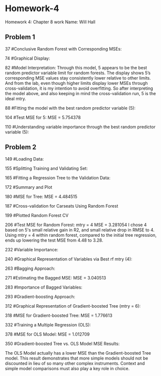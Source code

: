 # Homework-4
Homework 4: Chapter 8 work
Name: Will Hall

 
## Problem 1 

37 #Conclusive Random Forest with Corresponding MSEs:

74 #Graphical Display:

82 #Model Interpretation:
Through this model, 5 appears to be the best random predictor variable limit for random forests. The display shows 5’s corresponding MSE values stay consistently lower relative to other limits. And from the lab, even though higher limits display lower MSEs through cross-validation, it is my intention to avoid overfitting. So after interpreting the model above, and also keeping in mind the cross-validation run, 5 is the ideal mtry.

88 #Fitting the model with the best random predictor variable (5):

104 #Test MSE for 5:
MSE = 5.754378

110 #Understanding variable importance through the best random predictor variable (5):


## Problem 2

149 #Loading Data:

155 #Splitting Training and Validating Set:

165 #Fitting a Regression Tree to the Validation Data:

172 #Summary and Plot

180 #MSE for Tree:
MSE = 4.484515

187 #Cross-validation for Carseats Using Random Forest

199 #Plotted Random Forest CV

206 #Test MSE for Random Forest: mtry = 4
MSE = 3.281054
I chose 4 based on 5's small relative gain in R2, and small relative drop in RMSE to 4. Using mtry = 4 within random forest, compared to the initial tree regression, ends up lowering the test MSE from 4.48 to 3.28.

232 #Variable Importance:

240 #Graphical Representation of Variables via Best rf mtry (4):

263 #Bagging Approach:

271 #Estimating the Bagged MSE:
MSE = 3.040513

283 #Importance of Bagged Variables:

293 #Gradient-boosting Approach:

312 #Graphical Representation of Gradient-boosted Tree (mtry = 6):

318 #MSE for Gradient-boosted Tree:
MSE = 1.776613

332 #Training a Multiple Regression (OLS):

378 #MSE for OLS Model:
MSE = 1.012709

350 #Gradient-boosted Tree vs. OLS Model MSE Results:

The OLS Model actually has a lower MSE than the Gradient-boosted Tree model. This result demonstrates that more simple models should not be discounted in lieu of so many other complex instruments. Context and simple model comparisons must also play a key role in  choice. 

